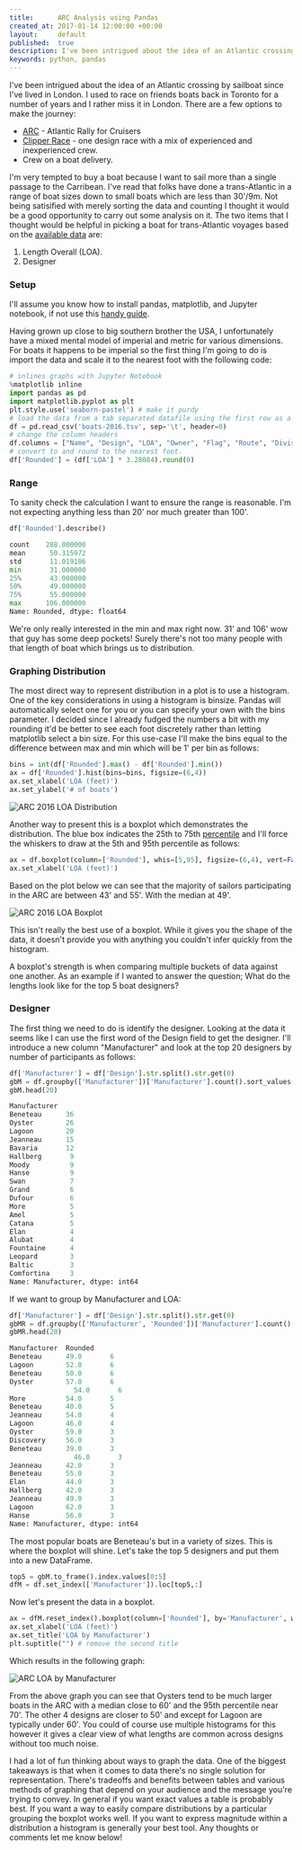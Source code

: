 ```yaml
---
title:      ARC Analysis using Pandas
created_at: 2017-01-14 12:00:00 +00:00
layout:     default
published:  true
description: I've been intrigued about the idea of an Atlantic crossing by sailboat since I've lived in London. I used to race on friends boats back in Toronto for a number of years and I rather miss it in London.
keywords: python, pandas
---
```


I've been intrigued about the idea of an Atlantic crossing by sailboat since I've lived in London. I used to race on friends boats back in Toronto for a number of years and I rather miss it in London. There are a few options to make the journey:

-   [ARC](https://www.worldcruising.com/arc/event.aspx) - Atlantic Rally for Cruisers
-   [Clipper Race](https://www.clipperroundtheworld.com/) - one design race with a mix of experienced and inexperienced crew.
-   Crew on a boat delivery.

I'm very tempted to buy a boat because I want to sail more than a single passage to the Carribean. I've read that folks have done a trans-Atlantic in a range of boat sizes down to small boats which are less than 30'/9m. Not being satisified with merely sorting the data and counting I thought it would be a good opportunity to carry out some analysis on it. The two items that I thought would be helpful in picking a boat for trans-Atlantic voyages based on the [available data](https://www.worldcruising.com/arc/arc_2017_evententries.aspx) are:

1. Length Overall (LOA).
2. Designer

### Setup

I'll assume you know how to install pandas, matplotlib, and Jupyter notebook, if not use this [handy guide](http://pandas.pydata.org/pandas-docs/stable/install.html).

Having grown up close to big southern brother the USA, I unfortunately have a mixed mental model of imperial and metric for various dimensions. For boats it happens to be imperial so the first thing I'm going to do is import the data and scale it to the nearest foot with the following code:

```python
# inlines graphs with Jupyter Notebook
%matplotlib inline
import pandas as pd
import matplotlib.pyplot as plt
plt.style.use('seaborn-pastel') # make it purdy
# load the data from a tab separated datafile using the first row as a header.
df = pd.read_csv('boats-2016.tsv', sep='\t', header=0)
# change the column headers 
df.columns = ["Name", "Design", "LOA", "Owner", "Flag", "Route", "Division"]
# convert to and round to the nearest foot.
df['Rounded'] = (df['LOA'] * 3.28084).round(0)
```

### Range

To sanity check the calculation I want to ensure the range is reasonable. I'm not expecting anything less than 20' nor much greater than 100'.

```python
df['Rounded'].describe()

count    288.000000
mean      50.315972
std       11.019186
min       31.000000
25%       43.000000
50%       49.000000
75%       55.000000
max      106.000000
Name: Rounded, dtype: float64
```

We're only really interested in the min and max right now. 31' and 106' wow that guy has some deep pockets! Surely there's not too many people with that length of boat which brings us to distribution.

### Graphing Distribution

The most direct way to represent distribution in a plot is to use a histogram. One of the key considerations in using a histogram is binsize. Pandas will automatically select one for you or you can specify your own with the bins parameter. I decided since I already fudged the numbers a bit with my rounding it'd be better to see each foot discretely rather than letting matplotlib select a bin size. For this use-case I'll make the bins equal to the difference between max and min which will be 1' per bin as follows:

```python
bins = int(df['Rounded'].max() - df['Rounded'].min())
ax = df['Rounded'].hist(bins=bins, figsize=(6,4))
ax.set_xlabel('LOA (feet)')
ax.set_ylabel('# of boats')
```

![ARC 2016 LOA Distribution](/images/arc-histogram.png "ARC 2016 LOA Distribution")

Another way to present this is a boxplot which demonstrates the distribution. The blue box indicates the 25th to 75th [percentile](https://en.wikipedia.org/wiki/Percentile) and I'll force the whiskers to draw at the 5th and 95th percentile as follows:

```python
ax = df.boxplot(column=['Rounded'], whis=[5,95], figsize=(6,4), vert=False)
ax.set_xlabel('LOA (feet)')
```

Based on the plot below we can see that the majority of sailors participating in the ARC are between 43' and 55'. With the median at 49'.

![ARC 2016 LOA Boxplot](/images/arc-boxplot.png "ARC 2016 LOA Boxplot")

This isn't really the best use of a boxplot. While it gives you the shape of the data, it doesn't provide you with anything you couldn't infer quickly from the histogram.

A boxplot's strength is when comparing multiple buckets of data against one another. As an example if I wanted to answer the question; What do the lengths look like for the top 5 boat designers?

### Designer

The first thing we need to do is identify the designer. Looking at the data it seems like I can use the first word of the Design field to get the designer. I'll introduce a new column "Manufacturer" and look at the top 20 designers by number of participants as follows:

```python
df['Manufacturer'] = df['Design'].str.split().str.get(0)
gbM = df.groupby(['Manufacturer'])['Manufacturer'].count().sort_values(ascending=False)
gbM.head(20)

Manufacturer
Beneteau      36
Oyster        26
Lagoon        20
Jeanneau      15
Bavaria       12
Hallberg       9
Moody          9
Hanse          9
Swan           7
Grand          6
Dufour         6
More           5
Amel           5
Catana         5
Elan           4
Alubat         4
Fountaine      4
Leopard        3
Baltic         3
Comfortina     3
Name: Manufacturer, dtype: int64
```

If we want to group by Manufacturer and LOA:

```python
df['Manufacturer'] = df['Design'].str.split().str.get(0)
gbMR = df.groupby(['Manufacturer', 'Rounded'])['Manufacturer'].count().sort_values(ascending=False)
gbMR.head(20)

Manufacturer  Rounded
Beneteau      49.0       6
Lagoon        52.0       6
Beneteau      50.0       6
Oyster        57.0       6
                54.0       6
More          54.0       5
Beneteau      40.0       5
Jeanneau      54.0       4
Lagoon        46.0       4
Oyster        59.0       3
Discovery     56.0       3
Beneteau      39.0       3
                46.0       3
Jeanneau      42.0       3
Beneteau      55.0       3
Elan          44.0       3
Hallberg      42.0       3
Jeanneau      49.0       3
Lagoon        62.0       3
Hanse         56.0       3
Name: Manufacturer, dtype: int64
```

The most popular boats are Beneteau's but in a variety of sizes. This is where the boxplot will shine. Let's take the top 5 designers and put them into a new DataFrame.

```python
top5 = gbM.to_frame().index.values[0:5]
dfM = df.set_index(['Manufacturer']).loc[top5,:]
```

Now let's present the data in a boxplot.

```python
ax = dfM.reset_index().boxplot(column=['Rounded'], by='Manufacturer', whis=[5,95], figsize=(6,4), vert=False)
ax.set_xlabel('LOA (feet)')
ax.set_title('LOA by Manufacturer')
plt.suptitle("") # remove the second title
```

Which results in the following graph:

![ARC LOA by Manufacturer](/images/arc-boxplot-by-manufacturer.png "ARC LOA by Manufacturer")

From the above graph you can see that Oysters tend to be much larger boats in the ARC with a median close to 60' and the 95th percentile near 70'. The other 4 designs are closer to 50' and except for Lagoon are typically under 60'. You could of course use multiple histograms for this however it gives a clear view of what lengths are common across designs without too much noise.

I had a lot of fun thinking about ways to graph the data. One of the biggest takeaways is that when it comes to data there's no single solution for representation. There's tradeoffs and benefits between tables and various methods of graphing that depend on your audience and the message you're trying to convey. In general if you want exact values a table is probably best. If you want a way to easily compare distributions by a particular grouping the boxplot works well. If you want to express magnitude within a distribution a histogram is generally your best tool. Any thoughts or comments let me know below!

